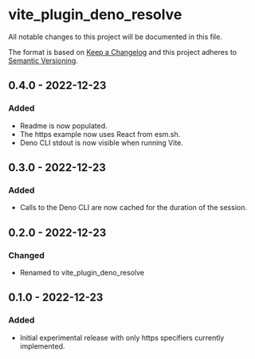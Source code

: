 # vite_plugin_deno_resolve

All notable changes to this project will be documented in this file.

The format is based on [Keep a Changelog](http://keepachangelog.com/) and this
project adheres to [Semantic Versioning](http://semver.org/).

## 0.4.0 - 2022-12-23

### Added

- Readme is now populated.
- The https example now uses React from esm.sh.
- Deno CLI stdout is now visible when running Vite.

## 0.3.0 - 2022-12-23

### Added

- Calls to the Deno CLI are now cached for the duration of the session.

## 0.2.0 - 2022-12-23

### Changed

- Renamed to vite_plugin_deno_resolve

## 0.1.0 - 2022-12-23

### Added

- Initial experimental release with only https specifiers currently implemented.
